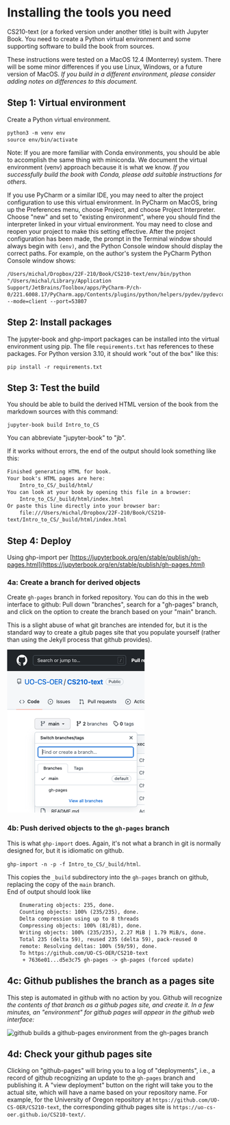 # Installing the tools you need

CS210-text (or a forked version under 
another title) is built with Jupyter Book. 
You need to create a Python virtual environment
and some supporting software to build
the book from sources. 

These instructions were tested on a MacOS
12.4 (Monterrey) system.  There will be some
minor differences if you use Linux, Windows, 
or a future version of MacOS.  _If you build in a different 
environment, please consider adding notes on differences
to this document._

## Step 1:  Virtual environment

Create a Python virtual environment. 

```commandline
python3 -m venv env
source env/bin/activate
```

Note:  If you are more familiar with Conda environments, you should
be able to accomplish the same thing with miniconda.  We document the
virtual environment (venv) approach because it is what we know.  _If
you successfully build the book with Conda, please add suitable
instructions for others._

If you use PyCharm or a similar IDE, you may need to alter the 
project configuration to use this virtual environment.  In PyCharm on
MacOS, bring up the Preferences menu, choose Project, and choose 
Project Interpreter.  Choose "new" and set to "existing environment",
where you should find the interpreter linked in your virtual 
environment.  You may need to close and reopen your project to make
this setting effective.  After the project configuration has been made,
the prompt in the Terminal window should always begin with `(env)`,
and the Python Console window should display the correct paths.  For
example, on the author's system the PyCharm Python Console window
shows: 

```commandline
/Users/michal/Dropbox/22F-210/Book/CS210-text/env/bin/python "/Users/michal/Library/Application Support/JetBrains/Toolbox/apps/PyCharm-P/ch-0/221.6008.17/PyCharm.app/Contents/plugins/python/helpers/pydev/pydevconsole.py" --mode=client --port=53807
```

## Step 2:  Install packages

The jupyter-book and ghp-import packages can be installed into the
virtual environment using pip. The file `requirements.txt` has
references to these packages.  For Python version 3.10, it should 
work "out of the box" like this: 

```commandline
pip install -r requirements.txt
```

## Step 3:  Test the build

You should be able to build the derived HTML version of the book from
the markdown sources with this command: 

```commandline
jupyter-book build Intro_to_CS
```

You can abbreviate "jupyter-book" to "jb". 

If it works without errors, the end of the output should look 
something like this: 

```commandline
Finished generating HTML for book.
Your book's HTML pages are here:
    Intro_to_CS/_build/html/
You can look at your book by opening this file in a browser:
    Intro_to_CS/_build/html/index.html
Or paste this line directly into your browser bar:
    file:///Users/michal/Dropbox/22F-210/Book/CS210-text/Intro_to_CS/_build/html/index.html        
```

## Step 4: Deploy

  Using ghp-import per
  [https://jupyterbook.org/en/stable/publish/gh-pages.html](https://jupyterbook.org/en/stable/publish/gh-pages.html)

### 4a: Create a branch for derived objects 

Create `gh-pages` branch in forked repository.  You can do this in 
the web interface to github:  Pull down "branches", search for a 
"gh-pages" branch, and click on the option to create the branch 
based on your "main" branch.   

This is a slight abuse of what git 
branches are intended for, but it is the standard way to create a
gitub pages site that you populate yourself (rather than using the
Jekyll process that github provides).

![Search for the gh-pages branch to create it](img/gh-pages-branch.png)

### 4b: Push derived objects to the `gh-pages` branch

This is what `ghp-import` does.   Again, it's not what a branch in
git is normally designed for, but it is idiomatic on github. 

`ghp-import -n -p -f Intro_to_CS/_build/html`.  

This copies the 
`_build` subdirectory into the `gh-pages` branch on github, 
replacing the copy of the `main` branch.  
End of output should look like 

```commandline
    Enumerating objects: 235, done.
    Counting objects: 100% (235/235), done.
    Delta compression using up to 8 threads
    Compressing objects: 100% (81/81), done.
    Writing objects: 100% (235/235), 2.27 MiB | 1.79 MiB/s, done.
    Total 235 (delta 59), reused 235 (delta 59), pack-reused 0
    remote: Resolving deltas: 100% (59/59), done.
    To https://github.com/UO-CS-OER/CS210-text
     + 7636e01...d5e3c75 gh-pages -> gh-pages (forced update)
```

## 4c: Github publishes the branch as a pages site

This step is automated in github with no action by you. 
Github will recognize 
_the contents of that branch as a github pages site, and create it. 
In a few minutes, an "environment" for github pages will appear in 
the github web interface:_ 

![github builds a github-pages environment from the gh-pages 
  branch](img/github-pages-environ.png)

## 4d: Check your github pages site

Clicking on "github-pages" will bring you to a log of 
"deployments", i.e., a record of github recognizing an update to 
the `gh-pages` branch and publishing it.  A "view deployment" 
button on the right will take you to the actual site, which will 
have a name based on your repository name.  For example, for the 
University of Oregon repository at 
`https://github.com/UO-CS-OER/CS210-text`, the corresponding 
github pages site is 
`https://uo-cs-oer.github.io/CS210-text/`. 
